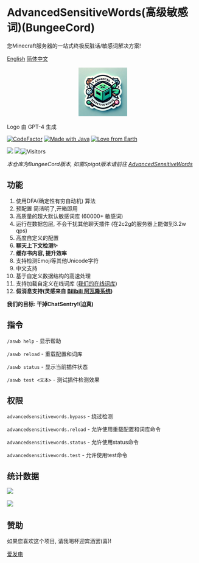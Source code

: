 # AdvancedSensitiveWords(高级敏感词)(BungeeCord)
您Minecraft服务器的一站式终极反脏话/敏感词解决方案!

[English](https://github.com/hahawth/AdvancedSensitiveWordsBungee)
[简体中文](https://github.com/hahawth/AdvancedSensitiveWordsBungee/blob/master/README_zh.md)
<p align="center">
  <img src="logo.webp" alt="logo" width="128" height="128"/>
</p>

Logo 由 GPT-4 生成

[![CodeFactor](https://www.codefactor.io/repository/github/hahawth/advancedsensitivewordsbungee/badge)](https://www.codefactor.io/repository/github/hahawth/advancedsensitivewordsbungee)
[![Made with Java](https://img.shields.io/badge/Made%20with-Java-blue.svg)](https://www.java.com/)
[![Love from Earth](https://img.shields.io/badge/Love%20%E2%9D%A4%EF%B8%8F-red.svg?v=202007241736)](https://github.com/hahawth/AdvancedSensitiveWordsBungee/stargazers)

[![](https://img.shields.io/github/downloads/HaHaWTH/AdvancedSensitiveWordsBungee/total?style=for-the-badge)](https://github.com/HaHaWTH/AdvancedSensitiveWordsBungee/releases) [![](https://img.shields.io/github/license/HaHaWTH/AdvancedSensitiveWordsBungee?style=for-the-badge)](https://github.com/HaHaWTH/AdvancedSensitiveWordsBungee/blob/master/LICENSE)![Visitors](https://api.visitorbadge.io/api/visitors?path=https%3A%2F%2Fgithub.com%2FHaHaWTH%2FAdvancedSensitiveWordsBungee&label=Repo%20Views&labelColor=%23d9e3f0&countColor=%232ccce4&labelStyle=upper)

*本仓库为BungeeCord版本, 如需Spigot版本请前往 [AdvancedSensitiveWords](https://github.com/hahawth/AdvancedSensitiveWords)*

## 功能
1. 使用DFA(确定性有穷自动机) 算法
2. 预配置 简洁明了,开箱即用
3. 高质量的超大默认敏感词库 (60000+ 敏感词)
4. 运行在数据包层, 不会干扰其他聊天插件 (在2c2g的服务器上能做到3.2w qps)
5. 高度自定义的配置
6. **聊天上下文检测✨**
7. **缓存书内容, 提升效率**
8. 支持检测Emoji等其他Unicode字符
9. 中文支持
10. 基于自定义数据结构的高速处理
11. 支持加载自定义在线词库 ([我们的在线词库](https://github.com/HaHaWTH/ASW-OnlineWordList))
12. **假消息支持(灵感来自 [Bilibili 阿瓦隆系统](https://github.com/freedom-introvert/Research-on-Avalon-System-in-Bilibili-Comment-Area))**

**我们的目标: 干掉ChatSentry!(迫真)**

## 指令

`/aswb help` - 显示帮助

`/aswb reload` - 重载配置和词库

`/aswb status` - 显示当前插件状态

`/aswb test <文本>` - 测试插件检测效果

## 权限

`advancedsensitivewords.bypass` - 绕过检测

`advancedsensitivewords.reload` - 允许使用重载配置和词库命令

`advancedsensitivewords.status` - 允许使用status命令

`advancedsensitivewords.test` - 允许使用test命令

## 统计数据
[![](https://img.shields.io/bstats/servers/21183?label=Bungee%20Servers&style=for-the-badge)](https://bstats.org/plugin/bungeecord/AdvancedSensitiveWords-Bungee/21183)

[![](https://img.shields.io/bstats/players/21183?label=Online%20Players&style=for-the-badge)](https://bstats.org/plugin/bungeecord/AdvancedSensitiveWords-Bungee/21183)


## 赞助
如果您喜欢这个项目, 请我喝杯迎宾酒罢(喜)!

[爱发电](https://afdian.net/a/114514woxiuyuan)
